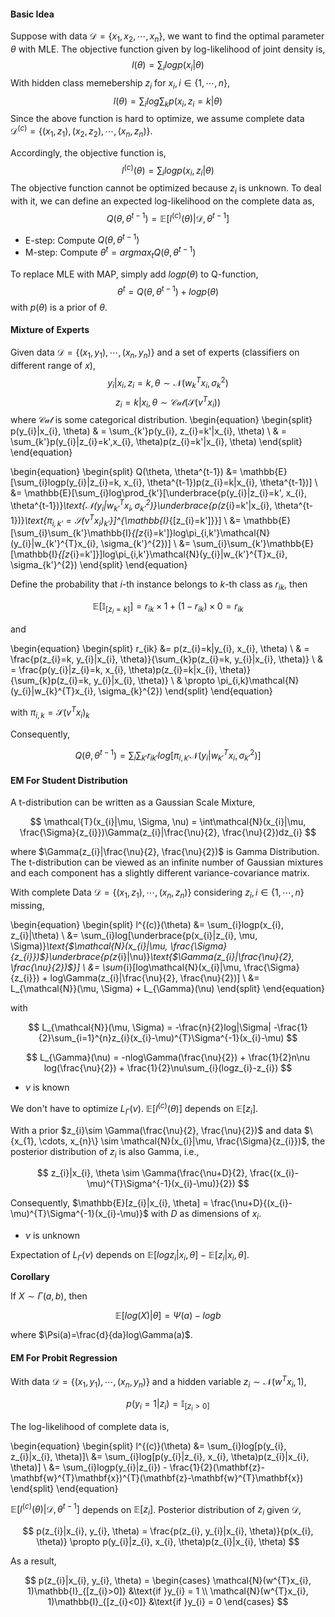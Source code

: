 #### Basic Idea
Suppose with data $\mathcal{D} = \{x_{1}, x_{2}, \cdots, x_{n} \}$, we want to find the optimal parameter $\theta$ with MLE. The objective function given by log-likelihood of joint density is,
$$
l(\theta) = \sum_{i}logp(x_{i}|\theta)
$$
With hidden class memebership $z_{i}$ for $x_{i}, i \in \{1, \cdots, n\}$,
$$
l(\theta) = \sum_{i}log\sum_{k}p(x_{i}, z_{i}=k|\theta)
$$
Since the above function is hard to optimize, we assume complete data $\mathcal{D}^{(c)} = \{(x_{1}, z_{1}), (x_{2}, z_{2}), \cdots, (x_{n}, z_{n}) \}$. 

Accordingly, the objective function is,
$$
l^{(c)}(\theta) = \sum_{i}logp(x_{i}, z_{i}|\theta)
$$
The objective function cannot be optimized because $z_{i}$ is unknown. To deal with it, we can define an expected log-likelihood on the complete data as,
$$
Q(\theta, \theta^{t-1}) = \mathbb{E}[l^{(c)}(\theta)|\mathcal{D}, \theta^{t-1}]
$$

* E-step: Compute $Q(\theta, \theta^{t-1})$
* M-step: Compute $\theta^{t} = argmax_{t}Q(\theta, \theta^{t-1})$

To replace MLE with MAP, simply add $logp(\theta)$ to Q-function, 
$$
\theta^{t} =  Q(\theta, \theta^{t-1}) + logp(\theta)
$$
with $p(\theta)$ is a prior of $\theta$.

#### Mixture of Experts
Given data $\mathcal{D} = \{(x_{1}, y_{1}), \cdots, (x_{n}, y_{n}) \}$ and a set of experts (classifiers on different range of $x$),
$$
y_{i}|x_{i}, z_{i}=k, \theta \sim \mathcal{N}(w_{k}^{T}x_{i}, \sigma_{k}^{2})
$$
$$
z_{i}=k|x_{i}, \theta \sim \mathcal{Cat}(\mathcal{S}(v^{T}x_{i}))
$$
where $\mathcal{Cat}$ is some categorical distribution.
\begin{equation}
\begin{split}
p(y_{i}|x_{i}, \theta) & = \sum_{k'}p(y_{i}, z_{i}=k'|x_{i}, \theta) \\
& = \sum_{k'}p(y_{i}|z_{i}=k',x_{i}, \theta)p(z_{i}=k'|x_{i}, \theta)
\end{split}
\end{equation}

\begin{equation}
\begin{split}
Q(\theta, \theta^{t-1}) &= \mathbb{E}[\sum_{i}logp(y_{i}|z_{i}=k, x_{i}, \theta^{t-1})p(z_{i}=k|x_{i}, \theta^{t-1})] \\
&= \mathbb{E}[\sum_{i}log\prod_{k'}[\underbrace{p(y_{i}|z_{i}=k', x_{i}, \theta^{t-1})}_\text{$\mathcal{N}(y_{i}|w_{k'}^{T}x_{i}, \sigma_{k'}^{2})$}\underbrace{p(z_{i}=k'|x_{i}, \theta^{t-1})}_\text{$\pi_{i,k'}=\mathcal{S}(v^{T}x_{i})_{k'}$}]^{\mathbb{I}_{[z_{i}=k']}}] \\
&= \mathbb{E}[\sum_{i}\sum_{k'}\mathbb{I}_{[z_{i}=k']}log\pi_{i,k'}\mathcal{N}(y_{i}|w_{k'}^{T}x_{i}, \sigma_{k'}^{2})] \\
&= \sum_{i}\sum_{k'}\mathbb{E}[\mathbb{I}_{[z_{i}=k']}]log\pi_{i,k'}\mathcal{N}(y_{i}|w_{k'}^{T}x_{i}, \sigma_{k'}^{2})
\end{split}
\end{equation}

Define the probability that $i$-th instance belongs to $k$-th class as $r_{ik}$, then

$$
\mathbb{E}[\mathbb{I}_{[z_{i}=k]}] = r_{ik} \times 1 + (1-r_{ik}) \times 0 = r_{ik}
$$ 

and

\begin{equation}
\begin{split}
r_{ik} &= p(z_{i}=k|y_{i}, x_{i}, \theta) \\
& = \frac{p(z_{i}=k, y_{i}|x_{i}, \theta)}{\sum_{k}p(z_{i}=k, y_{i}|x_{i}, \theta)} \\
& = \frac{p(y_{i}|z_{i}=k, x_{i}, \theta)p(z_{i}=k|x_{i}, \theta)}{\sum_{k}p(z_{i}=k, y_{i}|x_{i}, \theta)} \\
& \propto \pi_{i,k}\mathcal{N}(y_{i}|w_{k}^{T}x_{i}, \sigma_{k}^{2})
\end{split}
\end{equation}

with $\pi_{i,k} = \mathcal{S}(v^{T}x_{i})_{k}$

Consequently,

$$
Q(\theta, \theta^{t-1}) = \sum_{i}\sum_{k'}r_{ik'}log[\pi_{i,k'}\mathcal{N}(y_{i}|w_{k'}^{T}x_{i}, \sigma_{k'}^{2})]
$$

#### EM For Student Distribution
A t-distribution can be written as a Gaussian Scale Mixture, 

$$
\mathcal{T}(x_{i}|\mu, \Sigma, \nu) = \int\mathcal{N}(x_{i}|\mu, \frac{\Sigma}{z_{i}})\Gamma(z_{i}|\frac{\nu}{2}, \frac{\nu}{2})dz_{i}
$$

where $\Gamma(z_{i}|\frac{\nu}{2}, \frac{\nu}{2})$ is Gamma Distribution.
The t-distribution can be viewed as an infinite number of Gaussian mixtures and each component has a slightly different variance-covariance matrix.

With complete Data $\mathcal{D} = \{(x_{1}, z_{1}), \cdots, (x_{n}, z_{n})\}$ considering $z_{i}, i \in \{1, \cdots, n\}$ missing, 

\begin{equation}
\begin{split}
l^{(c)}(\theta) &= \sum_{i}logp(x_{i}, z_{i}|\theta) \\
&= \sum_{i}log[\underbrace{p(x_{i}|z_{i}, \mu, \Sigma)}_\text{$\mathcal{N}(x_{i}|\mu, \frac{\Sigma}{z_{i}})$}\underbrace{p(z_{i}|\nu)}_\text{$\Gamma(z_{i}|\frac{\nu}{2}, \frac{\nu}{2})$}] \\
&= \sum_{i}[log\mathcal{N}(x_{i}|\mu, \frac{\Sigma}{z_{i}}) + log\Gamma(z_{i}|\frac{\nu}{2}, \frac{\nu}{2})] \\
&= L_{\mathcal{N}}(\mu, \Sigma) + L_{\Gamma}(\nu)
\end{split}
\end{equation}

with 

$$
L_{\mathcal{N}}(\mu, \Sigma) = -\frac{n}{2}log|\Sigma| -\frac{1}{2}\sum_{i=1}^{n}z_{i}(x_{i}-\mu)^{T}\Sigma^{-1}(x_{i}-\mu)
$$

$$
L_{\Gamma}(\nu) = -nlog\Gamma(\frac{\nu}{2}) + \frac{1}{2}n\nu log(\frac{\nu}{2}) + \frac{1}{2}\nu\sum_{i}(logz_{i}-z_{i})
$$

* $\nu$ is known

We don't have to optimize $L_{\Gamma}(\nu)$. $\mathbb{E}[l^{(c)}(\theta)]$ depends on $\mathbb{E}[z_{i}]$. 

With a prior $z_{i}\sim \Gamma(\frac{\nu}{2}, \frac{\nu}{2})$ and data $\{x_{1}, \cdots, x_{n}\} \sim \mathcal{N}(x_{i}|\mu, \frac{\Sigma}{z_{i}})$, the posterior distribution of $z_{i}$ is also Gamma, i.e., 

$$
z_{i}|x_{i}, \theta \sim \Gamma(\frac{\nu+D}{2}, \frac{(x_{i}-\mu)^{T}\Sigma^{-1}(x_{i}-\mu)}{2})
$$

Consequently, $\mathbb{E}[z_{i}|x_{i}, \theta] = \frac{\nu+D}{(x_{i}-\mu)^{T}\Sigma^{-1}(x_{i}-\mu)}$ with $D$ as dimensions of $x_{i}$.

* $\nu$ is unknown

Expectation of $L_{\Gamma}(\nu)$ depends on $\mathbb{E}[logz_{i}|x_{i}, \theta]-\mathbb{E}[z_{i}|x_{i}, \theta]$.

$\textbf{Corollary}$

If $X\sim \Gamma(a,b)$, then 

$$
\mathbb{E}[log(X)|\theta] = \Psi(a) - logb
$$

where $\Psi(a)=\frac{d}{da}log\Gamma(a)$.

#### EM For Probit Regression
With data $\mathcal{D} = \{(x_{1}, y_{1}), \cdots, (x_{n}, y_{n})\}$ and a hidden variable $z_{i} \sim \mathcal{N}(w^{T}x_{i}, 1)$,

$$
p(y_{i}=1|z_{i}) = \mathbb{I}_{[z_{i}>0]}
$$

The log-likelihood of complete data is,

\begin{equation}
\begin{split}
l^{(c)}(\theta) &= \sum_{i}log[p(y_{i}, z_{i}|x_{i}, \theta)]\\
&= \sum_{i}log[p(y_{i}|z_{i}, x_{i}, \theta)p(z_{i}|x_{i}, \theta)] \\
&= \sum_{i}logp(y_{i}|z_{i}) - \frac{1}{2}(\mathbf{z}-\mathbf{w}^{T}\mathbf{x})^{T}(\mathbf{z}-\mathbf{w}^{T}\mathbf{x})
\end{split}
\end{equation}

$\mathbb{E}[l^{(c)}(\theta)|\mathcal{D}, \theta^{t-1}]$ depends on $\mathbb{E}[z_{i}]$. Posterior distribution of $z_{i}$ given $\mathcal{D}$, 

$$
p(z_{i}|x_{i}, y_{i}, \theta) = \frac{p(z_{i}, y_{i}|x_{i}, \theta)}{p(x_{i}, \theta)} \propto p(y_{i}|z_{i}, x_{i}, \theta)p(z_{i}|x_{i}, \theta)
$$

As a result, 

$$
p(z_{i}|x_{i}, y_{i}, \theta) =
\begin{cases}
\mathcal{N}(w^{T}x_{i}, 1)\mathbb{I}_{[z_{i}>0]} &\text{if }y_{i} = 1 \\ 
\mathcal{N}(w^{T}x_{i}, 1)\mathbb{I}_{[z_{i}<0]} &\text{if }y_{i} = 0  
\end{cases}
$$